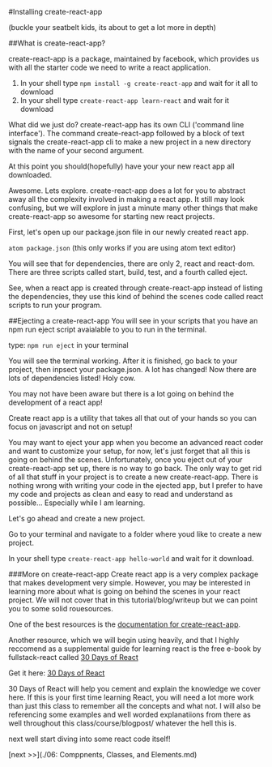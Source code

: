 #Installing create-react-app

(buckle your seatbelt kids, its about to get a lot more in depth)

##What is create-react-app?

create-react-app is a package, maintained by facebook, which provides us with all the starter code we need to write a react application.

1. In your shell type `npm install -g create-react-app` and wait for it all to download
2. In your shell type `create-react-app learn-react` and wait for it download

What did we just do? create-react-app has its own CLI ('command line interface'). The command create-react-app followed by a block of text signals the create-react-app cli to make a new project in a new directory with the name of your second argument.

At this point you should(hopefully) have your your new react app all downloaded.

Awesome. Lets explore. create-react-app does a lot for you to abstract away all the complexity involved in making a react app. It still may look confusing, but we will explore in just a minute many other things that make create-react-app so awesome for starting new react projects.

First, let's open up our package.json file in our newly created react app.

`atom package.json` (this only works if you are using atom text editor)

You will see that for dependencies, there are only 2, react and react-dom. There are three scripts called start, build, test, and a fourth called eject.

See, when a react app is created through create-react-app instead of listing the dependencies, they use this kind of behind the scenes code called react scripts to run your program.

##Ejecting a create-react-app
You will see in your scripts that you have an npm run eject script avaialable to you to run in the terminal. 

type: `npm run eject` in your terminal 

You will see the terminal working. After it is finished, go back to your project, then inpsect your package.json.
A lot has changed! Now there are lots of dependencies listed! Holy cow. 

You may not have been aware but there is a lot going on behind the development of a react app!

Create react app is a utility that takes all that out of your hands so you can focus on javascript and not on setup! 

You may want to eject your app when you become an advanced react coder and want to customize your setup, for now, let's just forget that all this is going on behind the scenes. Unfortunately, once you eject out of your create-react-app set up, there is no way to go back. The only way to get rid of all that stuff in your project is to create a  new create-react-app. There is nothing wrong with writing your code in the ejected app, but I prefer to have my code and projects as clean and easy to read and understand as possible... Especially while I am learning. 

Let's go ahead and create a new project. 

Go to your terminal and navigate to a folder where youd like to create a new project. 

In your shell type `create-react-app hello-world` and wait for it download.

###More on create-react-app
Create react app is a very complex package that makes development very simple. However, you may be interested in learning more about what is going on behind the scenes in your react project. We will not cover that in this tutorial/blog/writeup but we can point you to some solid rouesources.

One of the best resources is the [documentation for create-react-app](https://github.com/facebookincubator/create-react-app). 

Another resource, which we will begin using heavily, and that I highly reccomend as a supplemental guide for learning react is the free e-book by fullstack-react called [30 Days of React](https://www.fullstackreact.com/30-days-of-react/)

Get it here: [30 Days of React](https://www.fullstackreact.com/30-days-of-react/)

30 Days of React will help you cement and explain the knowledge we cover here. If this is your first time learning React, you will need a lot more work than just this class to remember all the concepts and what not. 
I will also be referencing some examples and well worded explanatiions from there as well throughout this class/course/blogpost/ whatever the hell this is. 

next well start diving into some react code itself!


[next >>](./06: Comppnents, Classes, and Elements.md)